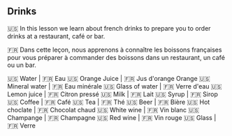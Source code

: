 ## Drinks

🇺🇸 In this lesson we learn about french drinks to prepare you to order drinks at a restaurant, café or bar.  

🇫🇷 Dans cette leçon, nous apprenons à connaître les boissons françaises pour vous préparer à commander des boissons dans un restaurant, un café ou un bar.  

🇺🇸 Water          | 🇫🇷 Eau
🇺🇸 Orange Juice   | 🇫🇷 Jus d'orange Orange
🇺🇸 Mineral water  | 🇫🇷 Eau minérale
🇺🇸 Glass of water | 🇫🇷 Verre d'eau
🇺🇸 Lemon juice    | 🇫🇷 Citron pressé
🇺🇸 Milk           | 🇫🇷 Lait
🇺🇸 Syrup          | 🇫🇷 Sirop
🇺🇸 Coffee         | 🇫🇷 Café
🇺🇸 Tea            | 🇫🇷 Thé
🇺🇸 Beer           | 🇫🇷 Bière
🇺🇸 Hot choclate   | 🇫🇷 Chocolat chaud
🇺🇸 White wine     | 🇫🇷 Vin blanc
🇺🇸 Champange      | 🇫🇷 Champagne
🇺🇸 Red wine       | 🇫🇷 Vin rouge
🇺🇸 Glass          | 🇫🇷 Verre  